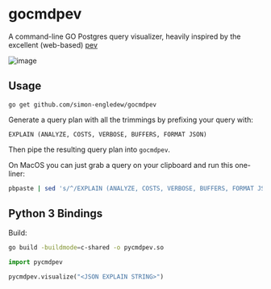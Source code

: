 # gocmdpev
A command-line GO Postgres query visualizer, heavily inspired by the excellent (web-based) [pev](https://github.com/AlexTatiyants/pev)

![image](https://cloud.githubusercontent.com/assets/14410/15449922/bd129a10-1f83-11e6-9480-b4c103d7c0a5.png)

## Usage

```
go get github.com/simon-engledew/gocmdpev
```

Generate a query plan with all the trimmings by prefixing your query with:

```pgsql
EXPLAIN (ANALYZE, COSTS, VERBOSE, BUFFERS, FORMAT JSON)
```

Then pipe the resulting query plan into `gocmdpev`.

On MacOS you can just grab a query on your clipboard and run this one-liner:

```bash
pbpaste | sed 's/^/EXPLAIN (ANALYZE, COSTS, VERBOSE, BUFFERS, FORMAT JSON) /' | psql -qAt <DATABASE> | gocmdpev
```

## Python 3 Bindings

Build:

```bash
go build -buildmode=c-shared -o pycmdpev.so
```


```python
import pycmdpev

pycmdpev.visualize("<JSON EXPLAIN STRING>")
```
